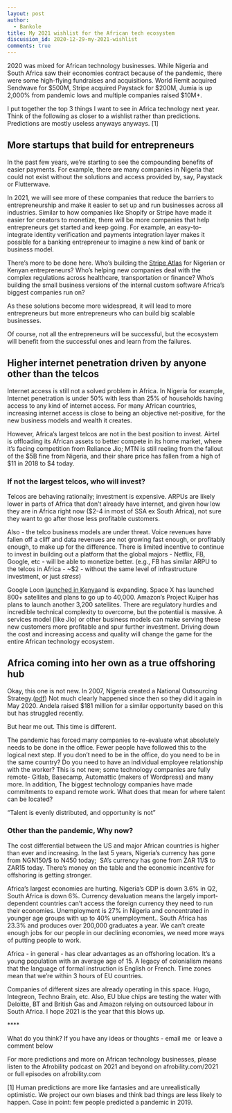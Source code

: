 ```yaml
---
layout: post
author:
  - Bankole
title: My 2021 wishlist for the African tech ecosystem
discussion_id: 2020-12-29-my-2021-wishlist
comments: true
---
```


2020 was mixed for African technology businesses. While Nigeria and South Africa saw their economies contract because of the pandemic, there were some high-flying fundraises and acquisitions. World Remit acquired Sendwave for $500M, Stripe acquired Paystack for $200M, Jumia is up 2,000% from pandemic lows and multiple companies raised $10M+.&nbsp;

I put together the top 3 things I want to see in Africa technology next year. Think of the following as closer to a wishlist rather than predictions. Predictions are mostly useless anyways anyways. \[1\]

## More startups that build for entrepreneurs&nbsp;

In the past few years, we’re starting to see the compounding benefits of easier payments. For example, there are many companies in Nigeria that could not exist without the solutions and access provided by, say, Paystack or Flutterwave.

In 2021, we will see more of these companies that reduce the barriers to entrepreneurship and make it easier to set up and run businesses across all industries. Similar to how companies like Shopify or Stripe have made it easier for creators to monetize, there will be more companies that help entrepreneurs get started and keep going. For example, an easy-to-integrate identity verification and payments integration layer makes it possible for a banking entrepreneur to imagine a new kind of bank or business model.&nbsp;

There’s more to be done here. Who’s building the [Stripe Atlas](https://stripe.com/atlas) for Nigerian or Kenyan entrepreneurs? Who’s helping new companies deal with the complex regulations across healthcare, transportation or finance? Who’s building the small business versions of the internal custom software Africa’s biggest companies run on?

As these solutions become more widespread, it will lead to more entrepreneurs but more entrepreneurs who can build big scalable businesses.&nbsp;

Of course, not all the entrepreneurs will be successful, but the ecosystem will benefit from the successful ones and learn from the failures.&nbsp;

## Higher internet penetration driven by anyone other than the telcos

Internet access is still not a solved problem in Africa. In Nigeria for example, Internet penetration is under 50% with less than 25% of households having access to any kind of internet access. For many African countries, increasing internet access is close to being an objective net-positive, for the new business models and wealth it creates.&nbsp;

However, Africa’s largest telcos are not in the best position to invest. Airtel is offloading its African assets to better compete in its home market, where it’s facing competition from Reliance Jio; MTN is still reeling from the fallout of the $5B fine from Nigeria, and their share price has fallen from a high of $11 in 2018 to $4 today.

### If not the largest telcos, who will invest?&nbsp;

Telcos are behaving rationally; investment is expensive. ARPUs are likely lower in parts of Africa that don’t already have internet, and given how low they are in Africa right now ($2-4 in most of SSA ex South Africa), not sure they want to go after those less profitable customers.

Also - the telco business models are under threat. Voice revenues have fallen off a cliff and data revenues are not growing fast enough, or profitably enough, to make up for the difference. There is limited incentive to continue to invest in building out a platform that the global majors - Netflix, FB, Google, etc - will be able to monetize better. (e.g., FB has similar ARPU to the telcos in Africa - ~$2 - without the same level of infrastructure investment, or just *stress*)

Google Loon [launched in Kenya](https://www.nytimes.com/2020/07/07/world/africa/google-loon-balloon-kenya.html)and is expanding. Space X has launched 800+ satellites and plans to go up to 40,000. Amazon’s Project Kuiper has plans to launch another 3,200 satellites. There are regulatory hurdles and incredible technical complexity to overcome, but the potential is massive. A services model (like Jio) or other business models can make serving these new customers more profitable and spur further investment. Driving down the cost and increasing access and quality will change the game for the entire African technology ecosystem.&nbsp;

## Africa coming into her own as a true offshoring hub

Okay, this one is not new. In 2007, Nigeria created a National Outsourcing Strategy.([pdf](http://www.jidaw.com/nigeria/outsourcing_policy.pdf)) Not much clearly happened since then so they did it again in May 2020. Andela raised $181 million for a similar opportunity based on this but has struggled recently.

But hear me out. This time is different.&nbsp;

The pandemic has forced many companies to re-evaluate what absolutely needs to be done in the office. Fewer people have followed this to the logical next step. If you don’t need to be in the office, do you need to be in the same country? Do you need to have an individual employee relationship with the worker? This is not new; some technology companies are fully remote- Gitlab, Basecamp, Automattic (makers of Wordpress) and many more. In addition, The biggest technology companies have made commitments to expand remote work. What does that mean for where talent can be located?&nbsp;

“Talent is evenly distributed, and opportunity is not”

### Other than the pandemic, Why now?&nbsp;

The cost differential between the US and major African countries is higher than ever and increasing. In the last 5 years, Nigeria’s currency has gone from NGN150/$ to N450 today;&nbsp; SA’s currency has gone from ZAR 11/$ to ZAR15 today. There’s money on the table and the economic incentive for offshoring is getting stronger.&nbsp;

Africa’s largest economies are hurting. Nigeria’s GDP is down 3.6% in Q2, South Africa is down 6%. Currency devaluation means the largely import-dependent countries can’t access the foreign currency they need to run their economies. Unemployment is 27% in Nigeria and concentrated in younger age groups with up to 40% unemployment.. South Africa has 23.3% and produces over 200,000 graduates a year. We can’t create enough jobs for our people in our declining economies, we need more ways of putting people to work.&nbsp;

Africa - in general - has clear advantages as an offshoring location. It’s a young population with an average age of 15. A legacy of colonialism means that the language of formal instruction is English or French. Time zones mean that we’re within 3 hours of EU countries.&nbsp;&nbsp;

Companies of different sizes are already operating in this space. Hugo, Integreon, Techno Brain, etc. Also, EU blue chips are testing the water with Deloitte, BT and British Gas and Amazon relying on outsourced labour in South Africa. I hope 2021 is the year that this blows up.&nbsp;

\*\*\*\*&nbsp;

What do you think? If you have any ideas or thoughts - email me&nbsp; or leave a comment below

For more predictions and more on African technology businesses, please listen to the Afrobility podcast on 2021 and beyond on afrobility.com/2021 or full episodes on afrobility.com

\[1\] Human predictions are more like fantasies and are unrealistically optimistic. We project our own biases and think bad things are less likely to happen. Case in point: few people predicted a pandemic in 2019.&nbsp;
